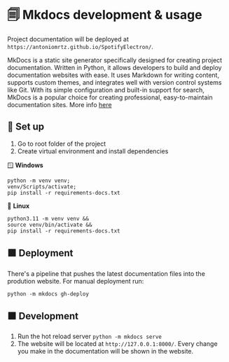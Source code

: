 # 🗐 Mkdocs development & usage

Project documentation will be deployed at `https://antoniomrtz.github.io/SpotifyElectron/`.

MkDocs is a static site generator specifically designed for creating project documentation. Written in Python, it allows developers to build and deploy documentation websites with ease. It uses Markdown for writing content, supports custom themes, and integrates well with version control systems like Git. With its simple configuration and built-in support for search, MkDocs is a popular choice for creating professional, easy-to-maintain documentation sites. More info [here](https://www.mkdocs.org/)

## 🔨 Set up

1. Go to root folder of the project
2. Create virtual environment and install dependencies

🪟 **Windows**
```console
python -m venv venv;
venv/Scripts/activate;
pip install -r requirements-docs.txt
```

🐧 **Linux**
```console
python3.11 -m venv venv &&
source venv/bin/activate &&
pip install -r requirements-docs.txt
```

## 🟩 Deployment

There's a pipeline that pushes the latest documentation files into the prodution website. For manual deployment run:

```console
python -m mkdocs gh-deploy
```

## 🟧 Development

1. Run the hot reload server `python -m mkdocs serve`
2. The website will be located at `http://127.0.0.1:8000/`. Every change you make in the documentation will be shown in the website.
